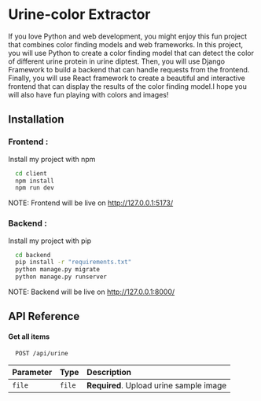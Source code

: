 
# Urine-color Extractor

If you love Python and web development, you might enjoy this fun project that combines color finding models and web frameworks. In this project, you will use Python to create a color finding model that can detect the color of different urine protein in urine diptest. Then, you will use Django Framework to build a backend that can handle requests from the frontend. Finally, you will use React framework to create a beautiful and interactive frontend that can display the results of the color finding model.I hope you will also have fun playing with colors and images! 


## Installation
### Frontend : 
Install my project with npm

```bash
  cd client
  npm install
  npm run dev
```
NOTE: Frontend will be live on http://127.0.0.1:5173/

### Backend : 
Install my project with pip

```bash
  cd backend
  pip install -r "requirements.txt"
  python manage.py migrate
  python manage.py runserver
```
NOTE: Backend will be live on http://127.0.0.1:8000/
## API Reference

#### Get all items

```http
  POST /api/urine
```

| Parameter | Type     | Description                |
| :-------- | :------- | :------------------------- |
| `file` | `file` | **Required**. Upload urine sample image|


